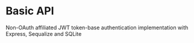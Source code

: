 # Basic API

Non-OAuth affiliated JWT token-base authentication implementation with Express, Sequalize and SQLite
